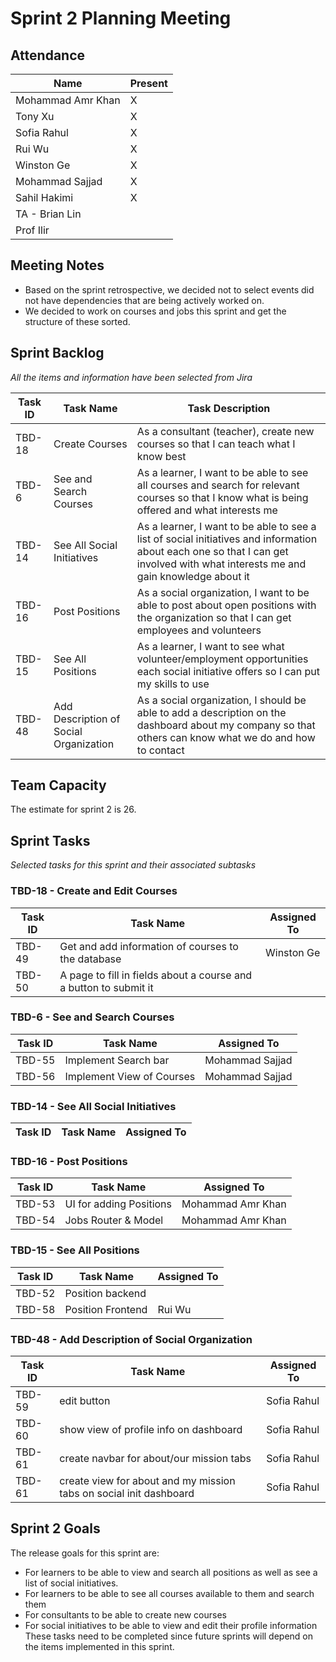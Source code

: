 # Sprint 2 Planning Meeting

## Attendance

| Name | Present |
| ----- | ------ |
| Mohammad Amr Khan | X |
| Tony Xu | X |
| Sofia Rahul | X |
| Rui Wu | X |
| Winston Ge | X |
| Mohammad Sajjad | X |
| Sahil Hakimi | X |
| TA - Brian Lin | | 
| Prof Ilir | |

## Meeting Notes
- Based on the sprint retrospective, we decided not to select events did not have dependencies that are being actively worked on.
- We decided to work on courses and jobs this sprint and get the structure of these sorted. 

## Sprint Backlog
*All the items and information have been selected from Jira*

| Task ID | Task Name | Task Description |
| ------- | --------- | ---------------- |
| TBD-18 |Create Courses| As a consultant (teacher), create new courses so that I can teach what I know best |
| TBD-6 | See and Search Courses | As a learner, I want to be able to see all courses and search for relevant courses so that I know what is being offered and what interests me |
| TBD-14 | See All Social Initiatives | As a learner, I want to be able to see a list of social initiatives and information about each one so that I can get involved with what interests me and gain knowledge about it |
| TBD-16 | Post Positions | As a social organization, I want to be able to post about open positions with the organization so that I can get employees and volunteers | 
| TBD-15 | See All Positions | As a learner, I want to see what volunteer/employment opportunities each social initiative offers so I can put my skills to use | 
| TBD-48 | Add Description of Social Organization | As a social organization, I should be able to add a description on the dashboard about my company so that others can know what we do and how to contact | 

## Team Capacity 

The estimate for sprint 2 is 26.

## Sprint Tasks
*Selected tasks for this sprint and their associated subtasks*

### TBD-18 - Create and Edit Courses
| Task ID | Task Name | Assigned To |
| ------- | --------- | ---------------- |
| TBD-49 | Get and add information of courses to the database | Winston Ge |
| TBD-50 | A page to fill in fields about a course and a button to submit it |  |

### TBD-6 - See and Search Courses 
| Task ID | Task Name | Assigned To |
| ------- | --------- | ---------------- |
| TBD-55 | Implement Search bar |  Mohammad Sajjad |
| TBD-56 | Implement View of Courses | Mohammad Sajjad | 

### TBD-14 - See All Social Initiatives 
| Task ID | Task Name | Assigned To |
| ------- | --------- | ---------------- |

### TBD-16 - Post Positions 
| Task ID | Task Name | Assigned To |
| ------- | --------- | ---------------- |
| TBD-53 | UI for adding Positions | Mohammad Amr Khan |
| TBD-54 | Jobs Router & Model | Mohammad Amr Khan |

### TBD-15 - See All Positions
| Task ID | Task Name | Assigned To |
| ------- | --------- | ---------------- |
| TBD-52 | Position backend |  |
| TBD-58 | Position Frontend | Rui Wu |

### TBD-48 - Add Description of Social Organization
| Task ID | Task Name | Assigned To |
| ------- | --------- | ---------------- |
| TBD-59 | edit button | Sofia Rahul |
| TBD-60 | show view of profile info on dashboard | Sofia Rahul |
| TBD-61 | create navbar for about/our mission tabs | Sofia Rahul |
| TBD-61 | create view for about and my mission tabs on social init dashboard | Sofia Rahul |

## Sprint 2 Goals
The release goals for this sprint are:
- For learners to be able to view and search all positions as well as see a list of social initiatives.
- For learners to be able to see all courses available to them and search them
- For consultants to be able to create new courses
- For social initiatives to be able to view and edit their profile information
These tasks need to be completed since future sprints will depend on the items implemented in this sprint.

